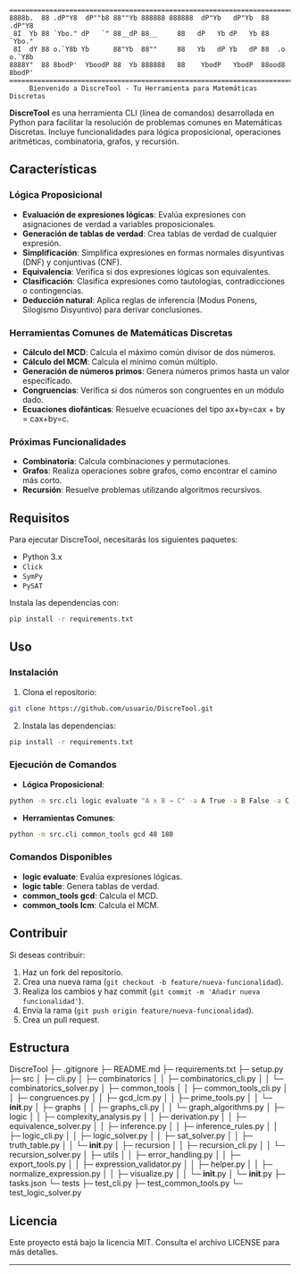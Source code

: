     ============================================================================   
    8888b.  88 .dP"Y8  dP""b8 88""Yb 888888 888888  dP"Yb   dP"Yb  88     .dP"Y8
     8I  Yb 88 `Ybo." dP   `" 88__dP 88__     88   dP   Yb dP   Yb 88     `Ybo."
     8I  dY 88 o.`Y8b Yb      88"Yb  88""     88   Yb   dP Yb   dP 88  .o o.`Y8b
    8888Y"  88 8bodP'  YboodP 88  Yb 888888   88    YbodP   YbodP  88ood8 8bodP'                   
    ============================================================================
         Bienvenido a DiscreTool - Tu Herramienta para Matemáticas Discretas

**DiscreTool** es una herramienta CLI (línea de comandos) desarrollada en Python para facilitar la resolución de problemas comunes en Matemáticas Discretas. Incluye funcionalidades para lógica proposicional, operaciones aritméticas, combinatoria, grafos, y recursión.

## Características

### Lógica Proposicional

- **Evaluación de expresiones lógicas**: Evalúa expresiones con asignaciones de verdad a variables proposicionales.
- **Generación de tablas de verdad**: Crea tablas de verdad de cualquier expresión.
- **Simplificación**: Simplifica expresiones en formas normales disyuntivas (DNF) y conjuntivas (CNF).
- **Equivalencia**: Verifica si dos expresiones lógicas son equivalentes.
- **Clasificación**: Clasifica expresiones como tautologías, contradicciones o contingencias.
- **Deducción natural**: Aplica reglas de inferencia (Modus Ponens, Silogismo Disyuntivo) para derivar conclusiones.

### Herramientas Comunes de Matemáticas Discretas

- **Cálculo del MCD**: Calcula el máximo común divisor de dos números.
- **Cálculo del MCM**: Calcula el mínimo común múltiplo.
- **Generación de números primos**: Genera números primos hasta un valor especificado.
- **Congruencias**: Verifica si dos números son congruentes en un módulo dado.
- **Ecuaciones diofánticas**: Resuelve ecuaciones del tipo ax+by=cax + by = cax+by=c.

### Próximas Funcionalidades

- **Combinatoria**: Calcula combinaciones y permutaciones.
- **Grafos**: Realiza operaciones sobre grafos, como encontrar el camino más corto.
- **Recursión**: Resuelve problemas utilizando algoritmos recursivos.

## Requisitos

Para ejecutar DiscreTool, necesitarás los siguientes paquetes:

- Python 3.x
- `Click`
- `SymPy`
- `PySAT`

Instala las dependencias con:

```bash
pip install -r requirements.txt
```
## Uso

### Instalación

1. Clona el repositorio:
```bash
git clone https://github.com/usuario/DiscreTool.git
```
    
2. Instala las dependencias:
```bash
pip install -r requirements.txt
```
### Ejecución de Comandos

- **Lógica Proposicional**:
```bash
python -m src.cli logic evaluate "A ∧ B → C" -a A True -a B False -a C True
```

- **Herramientas Comunes**:
```bash
python -m src.cli common_tools gcd 48 180
```

### Comandos Disponibles

- **logic evaluate**: Evalúa expresiones lógicas.
- **logic table**: Genera tablas de verdad.
- **common_tools gcd**: Calcula el MCD.
- **common_tools lcm**: Calcula el MCM.

## Contribuir

Si deseas contribuir:

1. Haz un fork del repositorio.
2. Crea una nueva rama (`git checkout -b feature/nueva-funcionalidad`).
3. Realiza los cambios y haz commit (`git commit -m 'Añadir nueva funcionalidad'`).
4. Envía la rama (`git push origin feature/nueva-funcionalidad`).
5. Crea un pull request.


## Estructura

DiscreTool
├─ .gitignore
├─ README.md
├─ requirements.txt
├─ setup.py
├─ src
│  ├─ cli.py
│  ├─ combinatorics
│  │  ├─ combinatorics_cli.py
│  │  └─ combinatorics_solver.py
│  ├─ common_tools
│  │  ├─ common_tools_cli.py
│  │  ├─ congruences.py
│  │  ├─ gcd_lcm.py
│  │  ├─ prime_tools.py
│  │  └─ __init__.py
│  ├─ graphs
│  │  ├─ graphs_cli.py
│  │  └─ graph_algorithms.py
│  ├─ logic
│  │  ├─ complexity_analysis.py
│  │  ├─ derivation.py
│  │  ├─ equivalence_solver.py
│  │  ├─ inference.py
│  │  ├─ inference_rules.py
│  │  ├─ logic_cli.py
│  │  ├─ logic_solver.py
│  │  ├─ sat_solver.py
│  │  ├─ truth_table.py
│  │  └─ __init__.py
│  ├─ recursion
│  │  ├─ recursion_cli.py
│  │  └─ recursion_solver.py
│  ├─ utils
│  │  ├─ error_handling.py
│  │  ├─ export_tools.py
│  │  ├─ expression_validator.py
│  │  ├─ helper.py
│  │  ├─ normalize_expression.py
│  │  ├─ visualize.py
│  │  └─ __init__.py
│  └─ __init__.py
├─ tasks.json
└─ tests
   ├─ test_cli.py
   ├─ test_common_tools.py
   └─ test_logic_solver.py

## Licencia

Este proyecto está bajo la licencia MIT. Consulta el archivo LICENSE para más detalles.

---